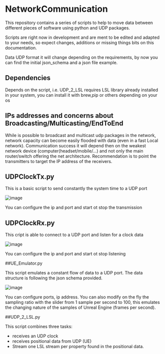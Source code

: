 # NetworkCommunication

This repository contains a series of scripts to help to move data between different pieces of software using python and UDP packages.

Scripts are right now in development and are ment to be edited and adapted to your needs, so expect changes, additions or missing things bits on this documentation.

Data UDP format it will change depending on the requirements, by now you can find the initial json_schema and a json file example.

## Dependencies

Depends on the script, i.e. UDP_2_LSL requires LSL library already installed in your system, you can install it with brew,pip or others depending on your os

## IPs addresses and concerns about Broadcasting/Multicasting/EndToEnd

While is possible to broadcast and multicast udp packages in the network, network capacity can become easily flooded with data (even in a fast Local network).
Communication success it will depend then on the weakest network device (computer(headset/mobile/...) and not only the main router/switch offering the net architecture.
Recommendation is to point the transmitters to target the IP address of the receivers.

## UDPClockTx.py

This is a basic script to send constantly the system time to a UDP port

![image](https://github.com/JuanObiJuan/NetworkCommunication/assets/1729541/39744ce0-fdf9-4a7d-8946-37ff6fe53be8)

You can configure the ip and port and start ot stop the transmission

## UDPClockRx.py

This cript is able to connect to a UDP port and listen for a clock data

![image](https://github.com/JuanObiJuan/NetworkCommunication/assets/1729541/49ea61d0-19d2-465e-a9a6-5a3e9ba39aa2)

You can configure the ip and port and start ot stop listening

##UE_Emulator.py

This script emulates a constant flow of data to a UDP port. The data structure is following the json schema provided.

![image](https://github.com/JuanObiJuan/NetworkCommunication/assets/1729541/8db2161e-e545-430e-aa4d-0b88c7a69adf)

You can configure ports, ip address.
You can also modify on the fly the sampling ratio with the slider from 1 sample per second to 100, this emulates the changing nature of the samples of Unreal Engine (frames per second).

##UDP_2_LSL.py

This script combines three tasks:
- receives an UDP clock
- receives positional data from UDP (UE)
- Stream one LSL stream per property found in the positional data.

